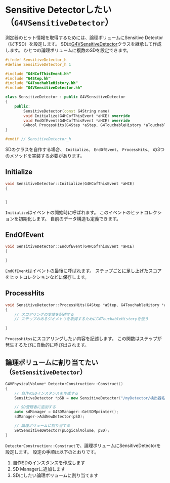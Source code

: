 # Sensitive Detectorしたい（``G4VSensitiveDetector``）

測定器のヒット情報を取得するためには、論理ボリュームにSensitive Detector（以下SD）を設定します。
SDは[G4VSensitiveDetector](https://geant4.kek.jp/Reference/11.2.0/classG4VSensitiveDetector.html)クラスを継承して作成します。
ひとつの論理ボリュームに複数のSDを設定できます。

```cpp
#ifndef SensitiveDetector_h
#define SensitiveDetector_h 1

#include "G4HCofThisEvent.hh"
#include "G4Step.hh"
#include "G4TouchableHistory.hh"
#include "G4VSensitiveDetector.hh"

class SensitiveDetector : public G4VSensitiveDetector
{
    public:
        SensitiveDetector(const G4String name)
        void Initialize(G4HCofThisEvent *aHCE) override
        void EndOfEvent(G4HCofThisEvent *aHCE) override
        G4bool ProcessHits(G4Step *aStep, G4TouchableHistory *aTouchable) override
}

#endif // SensitiveDetector_h
```

SDのクラスを自作する場合、
``Initialize``、
``EndOfEvent``、
``ProcessHits``、
の3つのメソッドを実装する必要があります。

## Initialize

```cpp
void SensitiveDetector::Initialize(G4HCofThisEvent *aHCE)
{


}
```

``Initialize``はイベントの開始時に呼ばれます。
このイベントのヒットコレクションを初期化します。
自前のデータ構造も定義できます。

## EndOfEvent

```cpp
void SensitiveDetector::EndOfEvent(G4HCofThisEvent *aHCE)
{

}
```

``EndOfEvent``はイベントの最後に呼ばれます。
ステップごとに足し上げたスコアをヒットコレクションなどに保存します。

## ProcessHits

```cpp
void SensitiveDetector::ProcessHits(G4Step *aStep, G4TouchableHitory *aTouchable)
{
    // スコアリングの本体を記述する
    // ステップのあるジオメトリを取得するためにG4TouchableHistoryを使う

}
```

``ProcessHitss``にスコアリングしたい内容を記述します。
この関数はステップが発生するたびに自動的に呼び出されます。

## 論理ボリュームに割り当てたい（``SetSensitiveDetector``）

```cpp
G4VPhysicalVolume* DetectorConstruction::Construct()
{
    // 自作のSDインスタンスを作成する
    SensitiveDetector *pSD = new SensitiveDetector("/myDetector/検出器名");

    // SD管理者に追加する
    auto sdManager = G4SDManager::GetSDMpointer();
    sdManager->AddNewDetector(pSD);

    // 論理ボリュームに割り当てる
    SetSensitiveDetector(pLogicalVolume, pSD);
}
```

``DetectorConstruction::Construct``で、論理ボリュームにSensitiveDetectorを設定します。
設定の手順は以下のとおりです。

1. 自作SDのインスタンスを作成します
2. SD Managerに追加します
3. SDにしたい論理ボリュームに割り当てます
